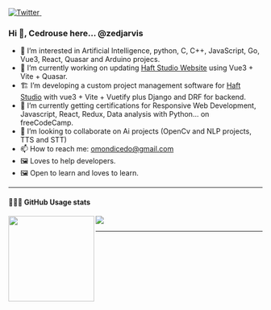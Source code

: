 <p>
  <a href="https://twitter.com/CedrouseR">
    <img src="https://img.shields.io/twitter/follow/CedrouseR?label=Follow%20%40CedrouseR&style=social" alt="Twitter">
  </a>&ensp;
</p>

### Hi 👋, Cedrouse here... @zedjarvis

- 👀 I’m interested in Artificial Intelligence, python, C, C++, JavaScript, Go, Vue3, React, Quasar and Arduino projecs.
- 🔭 I’m currently working on updating <a href="https://haftstudio.ke" target="_blank" >Haft Studio Website</a> using Vue3 + Vite + Quasar.
- 🏗 I’m developing a custom project management software for <a href="https://haftstudio.ke" target="_blank" >Haft Studio</a> with vue3 + Vite + Vuetify plus Django and DRF for backend.
- 🌱 I’m currently getting certifications for Responsive Web Development, Javascript, React, Redux, Data analysis with Python... on freeCodeCamp.
- 💞️ I’m looking to collaborate on Ai projects (OpenCv and NLP projects, TTS and STT)
- 📫 How to reach me: omondicedo@gmail.com
- 🖼️ Loves to help developers.
- 🖼️ Open to learn and loves to learn.



---

<div>
  <h4>👨🏻‍💻 GitHub Usage stats</h4>
  <img height="170" align="left" src="https://github-readme-stats.vercel.app/api?username=zedjarvis&count_private=true&include_all_commits=true" />
  <img src="https://github-readme-stats.vercel.app/api/top-langs/?username=zedjarvis&layout=compact" />
</div>

---


<!---
zedjarvis/zedjarvis is a ✨ special ✨ repository because its `README.md` (this file) appears on your GitHub profile.
You can click the Preview link to take a look at your changes.
--->
